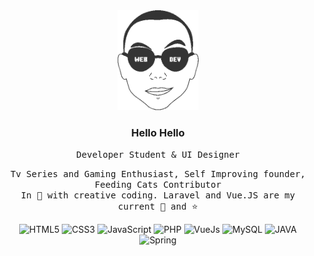 <div align="center">
   <img alt="me" src="antonius.gif" style="height: 160px;">
</div>

<h3 align="center"> Hello Hello </h3>
<p align="center">
   <samp>
      Developer Student & UI Designer
   </samp>
</p>

<p align="center">
   <samp>
     Tv Series and Gaming Enthusiast, Self Improving founder, Feeding Cats Contributor
     <br>
     In 🖤 with creative coding. Laravel and Vue.JS are my current &#127773; and &#11088;  
     <br> 
  </samp>
</p>

<p align="center">
   <img alt="HTML5" src="https://img.shields.io/badge/-HTML-E34F26?style=flat-square&logo=HTML5&logoColor=white">
   <img alt="CSS3" src="https://img.shields.io/badge/-CSS-1572B6?style=flat-square&logo=CSS3logoColor=white">
   <img alt="JavaScript" src="https://img.shields.io/badge/-JavaScript-F7DF1E?style=flat-square&logo=JavaScript&logoColor=white">
   <img alt="PHP" src="https://img.shields.io/badge/-PHP-777BB4?style=flat-square&logo=PHP&logoColor=white">
   <img alt="VueJs" src="https://img.shields.io/badge/-Vue.js-4FC08D?style=flat-square&logo=Vue.js&logoColor=white">
   <img alt="MySQL" src="https://img.shields.io/badge/-MySQL-4479A1?style=flat-square&logo=MySQL&logoColor=white">
   <img alt="JAVA" src="https://img.shields.io/badge/Java-ED8B00?style=flat-square&logo=java&logoColor=white">
   <img alt="Spring" src="https://img.shields.io/badge/Spring-6DB33F?style=flat-square&logo=spring&logoColor=white">
</p>
